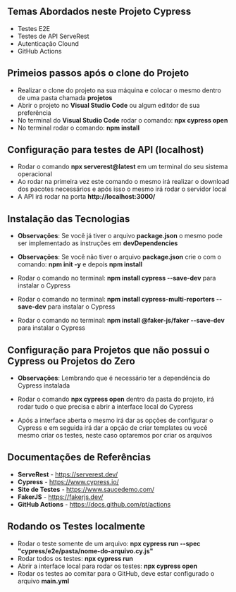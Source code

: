 ## Temas Abordados neste Projeto Cypress

* Testes E2E
* Testes de API ServeRest
* Autenticação Clound
* GitHub Actions

## Primeios passos após o clone do Projeto

* Realizar o clone do projeto na sua máquina e colocar o mesmo dentro de uma pasta chamada **projetos**
* Abrir o projeto no **Visual Studio Code** ou algum editdor de sua preferência
* No terminal do **Visual Studio Code** rodar o comando: **npx cypress open**
* No terminal rodar o comando: **npm install**

## Configuração para testes de API (localhost)

* Rodar o comando **npx serverest@latest** em um terminal do seu sistema operacional
* Ao rodar na primeira vez este comando o mesmo irá realizar o download dos pacotes necessários e após isso o mesmo irá rodar o servidor local
* A API irá rodar na porta **http://localhost:3000/**

## Instalação das Tecnologias

* **Observações**: Se você já tiver o arquivo **package.json** o mesmo pode ser implementado as instruções em **devDependencies**
* **Observações**: Se você não tiver o arquivo **package.json** crie o com o comando: **npm init -y** e depois **npm install**

* Rodar o comando no terminal: **npm install cypress --save-dev** para instalar o Cypress
* Rodar o comando no terminal: **npm install cypress-multi-reporters --save-dev** para instalar o Cypress
* Rodar o comando no terminal: **npm install @faker-js/faker --save-dev** para instalar o Cypress

## Configuração para Projetos que não possui o Cypress ou Projetos do Zero

* **Observações**: Lembrando que é necessário ter a dependência do Cypress instalada

* Rodar o comando **npx cypress open** dentro da pasta do projeto, irá rodar tudo o que precisa e abrir a interface local do Cypress
* Após a interface aberta o mesmo irá dar as opções de configurar o Cypress e em seguida irá dar a opção de criar templates ou você mesmo criar os testes, neste caso optaremos por criar os arquivos

## Documentações de Referências

* **ServeRest** - https://serverest.dev/
* **Cypress** - https://www.cypress.io/
* **Site de Testes** - https://www.saucedemo.com/
* **FakerJS** - https://fakerjs.dev/
* **GitHub Actions** - https://docs.github.com/pt/actions

## Rodando os Testes localmente

* Rodar o teste somente de um arquivo: **npx cypress run --spec "cypress/e2e/pasta/nome-do-arquivo.cy.js"**
* Rodar todos os testes: **npx cypress run**
* Abrir a interface local para rodar os testes: **npx cypress open**
* Rodar os testes ao comitar para o GitHub, deve estar configurado o arquivo **main.yml**